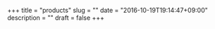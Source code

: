 +++
title = "products"
slug = ""
date = "2016-10-19T19:14:47+09:00"
description = ""
draft = false
+++
